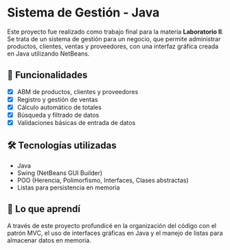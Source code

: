 # Sistema de Gestión - Java

Este proyecto fue realizado como trabajo final para la materia **Laboratorio II**. Se trata de un sistema de gestión para un negocio, que permite administrar productos, clientes, ventas y proveedores, con una interfaz gráfica creada en Java utilizando NetBeans.

## 🚀 Funcionalidades

- [x] ABM de productos, clientes y proveedores
- [x] Registro y gestión de ventas
- [x] Cálculo automático de totales
- [x] Búsqueda y filtrado de datos
- [x] Validaciones básicas de entrada de datos

## 🛠️ Tecnologías utilizadas

- Java
- Swing (NetBeans GUI Builder)
- POO (Herencia, Polimorfismo, Interfaces, Clases abstractas)
- Listas para persistencia en memoria

## 🧠 Lo que aprendí

A través de este proyecto profundicé en la organización del código con el patrón MVC, el uso de interfaces gráficas en Java y el manejo de listas para almacenar datos en memoria.
